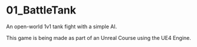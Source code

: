 # 01_BattleTank
An open-world 1v1 tank fight with a simple AI.

This game is being made as part of an Unreal Course using the UE4 Engine.

